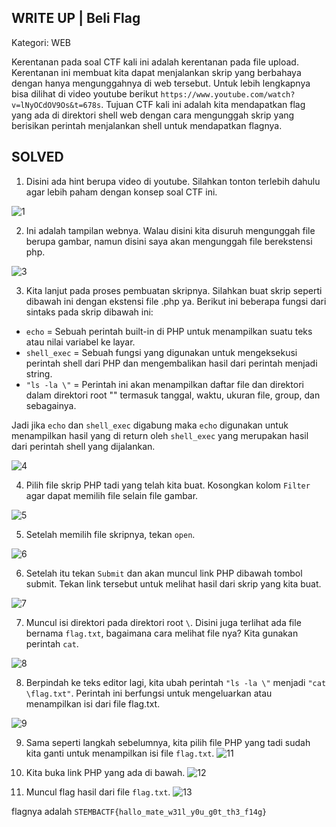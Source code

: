 WRITE UP | Beli Flag
-------------------------------------
Kategori: WEB

Kerentanan pada soal CTF kali ini adalah kerentanan pada file upload. Kerentanan ini membuat kita dapat menjalankan skrip yang berbahaya dengan hanya mengunggahnya di web tersebut. Untuk lebih lengkapnya bisa dilihat di video youtube berikut `https://www.youtube.com/watch?v=lNyOCdOV9Os&t=678s`. Tujuan CTF kali ini adalah kita mendapatkan flag yang ada di direktori shell web dengan cara mengunggah skrip yang berisikan perintah menjalankan shell untuk mendapatkan flagnya.

SOLVED
------------------------------

1. Disini ada hint berupa video di youtube. Silahkan tonton terlebih dahulu agar lebih paham dengan konsep soal CTF ini.

![1](https://user-images.githubusercontent.com/113501500/213693197-1a935e34-7dff-4dce-bc57-be0dbf85a79b.png)

2. Ini adalah tampilan webnya. Walau disini kita disuruh mengunggah file berupa gambar, namun disini saya akan mengunggah file berekstensi php. 

![3](https://user-images.githubusercontent.com/113501500/213693711-0106917f-49f8-4c6b-a463-7760e167d127.png)

3. Kita lanjut pada proses pembuatan skripnya. Silahkan buat skrip seperti dibawah ini dengan ekstensi file .php ya. Berikut ini beberapa fungsi dari sintaks pada skrip dibawah ini:
- `echo` = Sebuah perintah built-in di PHP untuk menampilkan suatu teks atau nilai variabel ke layar.
- `shell_exec` = Sebuah fungsi yang digunakan untuk mengeksekusi perintah shell dari PHP dan mengembalikan hasil dari perintah menjadi string.
- `"ls -la \"` = Perintah ini akan menampilkan daftar file dan direktori dalam direktori root "\" termasuk tanggal, waktu, ukuran file, group, dan sebagainya.

Jadi jika `echo` dan `shell_exec` digabung maka `echo` digunakan untuk menampilkan hasil yang di return oleh `shell_exec` yang merupakan hasil dari perintah shell yang dijalankan.  

![4](https://user-images.githubusercontent.com/113501500/213694856-fd878477-3531-48ae-ab63-f8429c588a42.png)

4. Pilih file skrip PHP tadi yang telah kita buat. Kosongkan kolom `Filter` agar dapat memilih file selain file gambar.

![5](https://user-images.githubusercontent.com/113501500/213697319-f1018c59-9e0d-49e3-b1a0-9fdec0118fa4.png)

5. Setelah memilih file skripnya, tekan `open`.

![6](https://user-images.githubusercontent.com/113501500/213698364-f739a205-1263-4a99-8e46-fe3794fa3621.png)

6. Setelah itu tekan `Submit` dan akan muncul link PHP dibawah tombol submit. Tekan link tersebut untuk melihat hasil dari skrip yang kita buat.

![7](https://user-images.githubusercontent.com/113501500/213698580-8b8cc80b-db73-4b84-87f7-0f52987602c2.png)

7. Muncul isi direktori pada direktori root `\`. Disini juga terlihat ada file bernama `flag.txt`, bagaimana cara melihat file nya? Kita gunakan perintah `cat`.

![8](https://user-images.githubusercontent.com/113501500/213699047-b880acda-8368-4963-99de-37c4c7ad1dd7.png)

8. Berpindah ke teks editor lagi, kita ubah perintah `"ls -la \"` menjadi `"cat \flag.txt"`. Perintah ini berfungsi untuk mengeluarkan atau menampilkan isi dari file flag.txt.

![9](https://user-images.githubusercontent.com/113501500/213699087-e7671865-51b5-4f8f-b53a-a9f327e2f5cc.png)

9. Sama seperti langkah sebelumnya, kita pilih file PHP yang tadi sudah kita ganti untuk menampilkan isi file `flag.txt`.
![11](https://user-images.githubusercontent.com/113501500/213699195-24bb8f19-d344-4d36-920c-93a0d6730d68.png)

10. Kita buka link PHP yang ada di bawah. 
![12](https://user-images.githubusercontent.com/113501500/213699230-d3cf25b1-5fff-40f5-837f-32d1afc7d808.png)

11. Muncul flag hasil dari file `flag.txt`.
![13](https://user-images.githubusercontent.com/113501500/213699274-75543c5d-6302-4a22-87b8-242c9c2e4703.png)

flagnya adalah `STEMBACTF{hallo_mate_w31l_y0u_g0t_th3_f14g}`
